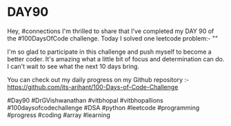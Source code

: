 # DAY90
Hey, #connections I'm thrilled to share that I've completed my DAY 90 of the #100DaysOfCode challenge. Today I solved one leetcode problem:- ""

I'm so glad to participate in this challenge and push myself to become a better coder. It's amazing what a little bit of focus and determination can do. I can't wait to see what the next 10 days bring.

You can check out my daily progress on my Github repository :- https://github.com/its-arihant/100-Days-of-Code-Challenge

#Day90 #DrGVishwanathan #vitbhopal #vitbhopallions #100daysofcodechallenge #DSA #python #leetcode #programming #progress #coding #array #learning 
